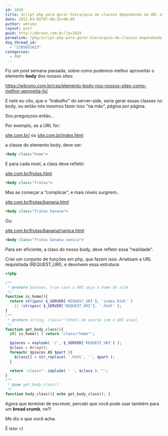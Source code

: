 ```yaml
---
id: 1829
title: Script php para gerar hierarquia de classes dependendo da URL atual
date: 2012-03-05T07:00:35+00:00
author: wbruno
layout: post
guid: http://wbruno.com.br/?p=1829
permalink: /php/script-php-para-gerar-hierarquia-de-classes-dependendo-da-url-atual/
dsq_thread_id:
  - "2105652623"
categories:
  - PHP
---
```

Fiz um post semana passada, sobre como podemos melhor aproveitar o elemento **body** dos nossos sites:

<a href="https://wbruno.com.br/css/elemento-body-nos-nossos-sites-como-melhor-aproveita-lo/" target="_blank">https://wbruno.com.br/css/elemento-body-nos-nossos-sites-como-melhor-aproveita-lo/</a>

E nele eu cito, que o _&#8220;trabalho&#8221;_ do server-side, seria gerar essas classes no body, ou então nós mesmos fazer isso &#8220;na mão&#8221;, página por página.

Sou preguiçoso então&#8230;

<!--more-->



Por exemplo, se a URL for:

<u>site.com.br/</u> ou <u>site.com.br/index.html</u>

a classe do elemento body, deve ser:

``` html
<body class="home">
```
E para cada nível, a class deve refletir:

<u>site.com.br/frutas.html</u>

``` html
<body class="frutas">
```
Mas se começar a &#8220;complicar&#8221;, e mais níveis surgirem..

<u>site.com.br/frutas/banana.html</u>

``` html
<body class="frutas banana">
```
Ou:

<u>site.com.br/frutas/banana/nanica.html</u>

``` html
<body class="frutas banana nanica">
```
Para ser eficiente, a class do nosso body, deve refletir essa &#8220;realidade&#8221;.

Criei um conjunto de funções em php, que fazem isso. Analisam a URL requisitada (REQUEST_URI), e devolvem essa estrutura:

``` php
<?php

/**
 * @return boolean, true caso a URI seja a home do site
 */
function is_home(){
  return stripos( $_SERVER['REQUEST_URI'], 'index.html' )
    || !stripos( $_SERVER['REQUEST_URI'], '.html' );
}
/**
 * @return string, class=""(html) de acordo com o URI atual
 */
function get_body_class(){
  if( is_home() ) return 'class="home"';

  $pieces = explode( '/', $_SERVER['REQUEST_URI'] );
  $class = Array();
  foreach( $pieces AS $part ){
    $class[] = str_replace( '.html', '', $part );
  }

  return 'class="'.implode( ' ', $class ).'"';
}
/**
 * @see get_body_class()
 */
function body_class(){ echo get_body_class(); }
```

Agora que terminei de escrever, percebi que você pode usar também para um **bread crumb**, ne?!

Me diz o que você acha.

É isso =)

